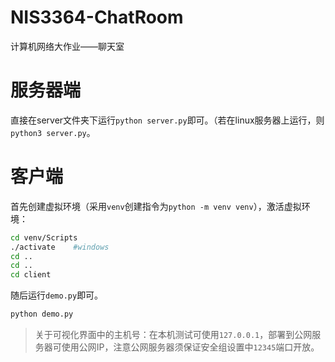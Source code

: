 # NIS3364-ChatRoom
计算机网络大作业——聊天室

# 服务器端

直接在server文件夹下运行`python server.py`即可。（若在linux服务器上运行，则`python3 server.py`。

# 客户端

首先创建虚拟环境（采用`venv`创建指令为`python -m venv venv`），激活虚拟环境：

```sh
cd venv/Scripts
./activate    #windows
cd ..
cd ..
cd client
```

随后运行`demo.py`即可。

```sh
python demo.py
```

> 关于可视化界面中的主机号：在本机测试可使用`127.0.0.1`，部署到公网服务器可使用公网IP，注意公网服务器须保证安全组设置中`12345`端口开放。
